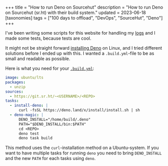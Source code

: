 +++
title = "How to run Deno on Sourcehut"
description = "How to run Deno on Sourcehut (sr.ht) with their build system."
updated = 2023-06-18
[taxonomies]
tags = ["100 days to offload", "DevOps", "SourceHut", "Deno"]
+++

I've been writing some scripts for this website for handling my [logs][logs] and
I made some tests, because tests are cool.

It might not be straight forward [installing Deno][deno] on Linux, and I tried
different solutions before I ended up with this. I wanted a `.build.yml`-file to
be as small and readable as possible.

Here is what you need for your [`.build.yml`][build-srht]:

```yml
image: ubuntu/lts
packages:
  - unzip
sources:
  - https://git.sr.ht/~<USERNAME>/<REPO>
tasks:
  - install-deno: |
      curl -fsSL https://deno.land/x/install/install.sh | sh
  - deno-magic: |
      DENO_INSTALL="/home/build/.deno"
      PATH="$DENO_INSTALL/bin:$PATH"
      cd <REPO>
      deno test
      deno task build
```

This method uses the `curl`-installation method on a Ubuntu-system. If you want
to have multiple tasks for running `deno` you need to bring `DENO_INSTALL` and
the new `PATH` for each tasks using `deno`.

[logs]: /logs
[deno]: https://deno.land/manual@v1.30.0/getting_started/installation
[build-srht]: https://man.sr.ht/builds.sr.ht/
